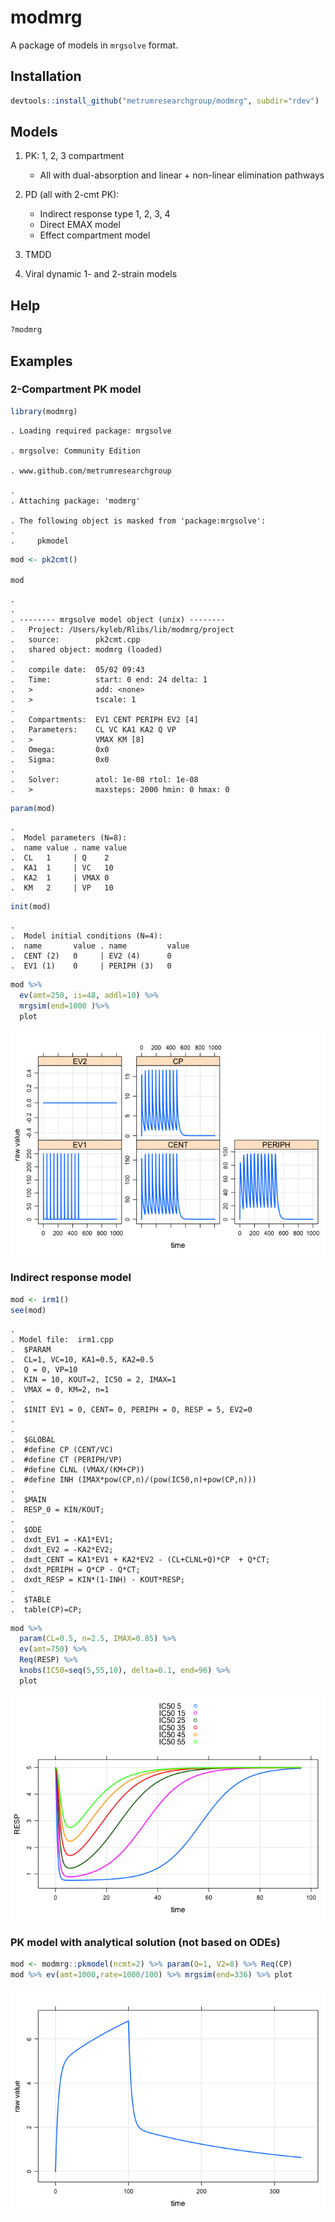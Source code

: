 modmrg
======

A package of models in `mrgsolve` format.

Installation
------------

``` r
devtools::install_github("metrumresearchgroup/modmrg", subdir="rdev")
```

Models
------

1.  PK: 1, 2, 3 compartment
    -   All with dual-absorption and linear + non-linear elimination pathways

2.  PD (all with 2-cmt PK):
    -   Indirect response type 1, 2, 3, 4
    -   Direct EMAX model
    -   Effect compartment model

3.  TMDD
4.  Viral dynamic 1- and 2-strain models

Help
----

``` r
?modmrg
```

Examples
--------

### 2-Compartment PK model

``` r
library(modmrg)
```

    . Loading required package: mrgsolve

    . mrgsolve: Community Edition

    . www.github.com/metrumresearchgroup

    . 
    . Attaching package: 'modmrg'

    . The following object is masked from 'package:mrgsolve':
    . 
    .     pkmodel

``` r
mod <- pk2cmt()

mod
```

    . 
    . 
    . -------- mrgsolve model object (unix) --------
    .   Project: /Users/kyleb/Rlibs/lib/modmrg/project
    .   source:        pk2cmt.cpp
    .   shared object: modmrg (loaded)
    . 
    .   compile date:  05/02 09:43
    .   Time:          start: 0 end: 24 delta: 1
    .   >              add: <none>
    .   >              tscale: 1
    . 
    .   Compartments:  EV1 CENT PERIPH EV2 [4]
    .   Parameters:    CL VC KA1 KA2 Q VP
    .   >              VMAX KM [8]
    .   Omega:         0x0 
    .   Sigma:         0x0 
    . 
    .   Solver:        atol: 1e-08 rtol: 1e-08
    .   >              maxsteps: 2000 hmin: 0 hmax: 0

``` r
param(mod)
```

    . 
    .  Model parameters (N=8):
    .  name value . name value
    .  CL   1     | Q    2    
    .  KA1  1     | VC   10   
    .  KA2  1     | VMAX 0    
    .  KM   2     | VP   10

``` r
init(mod)
```

    . 
    .  Model initial conditions (N=4):
    .  name       value . name         value
    .  CENT (2)   0     | EV2 (4)      0    
    .  EV1 (1)    0     | PERIPH (3)   0

``` r
mod %>%
  ev(amt=250, ii=48, addl=10) %>% 
  mrgsim(end=1000 )%>% 
  plot
```

![](img/README-unnamed-chunk-4-1.png)

### Indirect response model

``` r
mod <- irm1()
see(mod)
```

    . 
    . Model file:  irm1.cpp 
    .  $PARAM
    .  CL=1, VC=10, KA1=0.5, KA2=0.5
    .  Q = 0, VP=10
    .  KIN = 10, KOUT=2, IC50 = 2, IMAX=1
    .  VMAX = 0, KM=2, n=1
    .  
    .  $INIT EV1 = 0, CENT= 0, PERIPH = 0, RESP = 5, EV2=0
    .  
    .  
    .  $GLOBAL
    .  #define CP (CENT/VC)
    .  #define CT (PERIPH/VP)
    .  #define CLNL (VMAX/(KM+CP))
    .  #define INH (IMAX*pow(CP,n)/(pow(IC50,n)+pow(CP,n)))
    .  
    .  $MAIN
    .  RESP_0 = KIN/KOUT;
    .  
    .  $ODE
    .  dxdt_EV1 = -KA1*EV1;
    .  dxdt_EV2 = -KA2*EV2;
    .  dxdt_CENT = KA1*EV1 + KA2*EV2 - (CL+CLNL+Q)*CP  + Q*CT;
    .  dxdt_PERIPH = Q*CP - Q*CT;
    .  dxdt_RESP = KIN*(1-INH) - KOUT*RESP;
    .  
    .  $TABLE
    .  table(CP)=CP;

``` r
mod %>% 
  param(CL=0.5, n=2.5, IMAX=0.85) %>%
  ev(amt=750) %>% 
  Req(RESP) %>% 
  knobs(IC50=seq(5,55,10), delta=0.1, end=96) %>%
  plot
```

![](img/README-unnamed-chunk-5-1.png)

### PK model with analytical solution (not based on ODEs)

``` r
mod <- modmrg::pkmodel(ncmt=2) %>% param(Q=1, V2=8) %>% Req(CP)
mod %>% ev(amt=1000,rate=1000/100) %>% mrgsim(end=336) %>% plot
```

![](img/README-unnamed-chunk-6-1.png)
